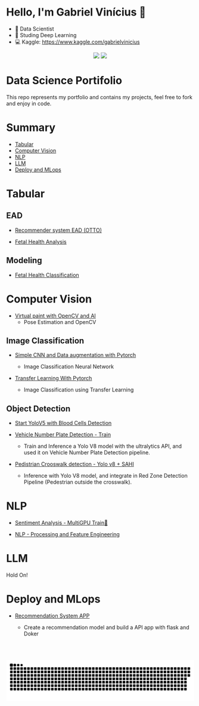 # Hello, I'm Gabriel Vinícius 👋

- 🔭 Data Scientist
- 🌱 Studing Deep Learning
- 💻 Kaggle:  https://www.kaggle.com/gabrielvinicius



<div style="text-align:center">
  <a href="https://twitter.com/gvinicius_ds" target="_blank"><img src="https://img.shields.io/badge/Twitter-1DA1F2?style=for-the-badge&logo=twitter&logoColor=white" target="_blank"></a>
  <a href="https://www.linkedin.com/in/gabriel-vinicius-souza/" target="_blank"><img src="https://img.shields.io/badge/-LinkedIn-%230077B5?style=for-the-badge&logo=linkedin&logoColor=white" target="_blank"></a> 
 </div>

# Data Science Portifolio
 This repo represents my portfolio and contains my projects, feel free to fork and enjoy in code.

# Summary
* [Tabular](#tabular)
* [Computer Vision](#computervision)
* [NLP](#nlp)
* [LLM](#llm)
* [Deploy and MLops](#mlops)


# Tabular <a name="tabular"></a>

## EAD

- [Recommender system EAD (OTTO)](https://www.kaggle.com/code/gabrielvinicius/otto-a-dip-in-the-data)

- [Fetal Health Analysis](https://github.com/Gabrielvss/Fetal-Health-Classification/blob/main/1_Data_analysis.ipynb)

## Modeling

- [Fetal Health Classification](https://github.com/Gabrielvss/Fetal-Health-Classification/blob/main/2_Model_build.ipynb)

# Computer Vision  <a name="computervision"></a>

- [Virtual paint with OpenCV and AI](https://github.com/Gabrielvss/Virtual_AI_Paint)
  * Pose Estimation and OpenCV

## Image Classification
- [Simple CNN and Data augmentation with Pytorch](https://www.kaggle.com/code/gabrielvinicius/simple-cnn-and-data-augmentation-with-pytorch)
  * Image Classification Neural Network

- [Transfer Learning With Pytorch](https://www.kaggle.com/code/gabrielvinicius/transfer-learning-with-pytorch)
  * Image Classification using Transfer Learning

## Object Detection
- [Start YoloV5 with Blood Cells Detection](https://www.kaggle.com/code/gabrielvinicius/start-yolov5-with-blood-cells-detection/comments)

- [Vehicle Number Plate Detection - Train](https://www.kaggle.com/code/gabrielvinicius/vehicle-number-plate-detection-train)
  * Train and Inference a Yolo V8 model with the ultralytics API, and used it on Vehicle Number Plate Detection pipeline.

- [Pedistrian Crooswalk detection - Yolo v8 + SAHI](https://www.kaggle.com/code/gabrielvinicius/pedistrian-crooswalk-detection-yolo-v8-sahi#Thanks-for-Reading)
  * Inference with Yolo V8 model, and integrate in Red Zone Detection Pipeline (Pedestrian outside the crosswalk).


# NLP  <a name="nlp"></a>
- [Sentiment Analysis - MultiGPU Train🤗](https://www.kaggle.com/code/gabrielvinicius/sentiment-analysis-multigpu-train)

- [NLP - Processing and Feature Engineering](https://www.kaggle.com/code/gabrielvinicius/nlp-processing-and-feature-engineering)


# LLM  <a name="llm"></a>

Hold On!

# Deploy and MLops

- [Recommendation System APP](https://github.com/Gabrielvss/recomendation_videos_api)
  * Create a recommendation model and build a API app with flask and Doker









  
  <br></br>
  
<div> 

 
  ![Snake animation](https://github.com/Gabrielvss/gabrielvss/blob/output/github-contribution-grid-snake.svg)
 
</div>

